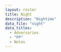 ```yaml
---
layout: roster
title: Night
description: "Nightime"
data_file: "night"
data_titles:
  - Adversaries
  - "PP"
  - Notes
---
```

